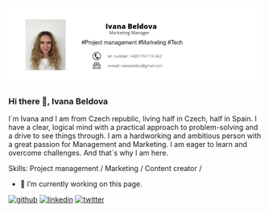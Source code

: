 
![Marketing Project Manager](https://github.com/be-ivana/be-ivana/blob/main/baner%20.png)

### Hi there 👋, Ivana Beldova
I´m Ivana and I am from Czech republic, living half in Czech, half in Spain. I have a clear, logical mind with a practical approach to problem-solving and a drive to see things through. I am a hardworking and ambitious person with a great passion for Management and Marketing. I am eager to learn and overcome challenges. And that´s why I am here.

Skills: Project management / Marketing / Content creator / 

- 🔭 I’m currently working on this page. 

[<img src='https://cdn.jsdelivr.net/npm/simple-icons@3.0.1/icons/github.svg' alt='github' height='40'>](https://github.com/be-ivana)  [<img src='https://cdn.jsdelivr.net/npm/simple-icons@3.0.1/icons/linkedin.svg' alt='linkedin' height='40'>](https://www.linkedin.com/in/www.linkedin.com/in/ivana-beldova-509917119/)  [<img src='https://cdn.jsdelivr.net/npm/simple-icons@3.0.1/icons/twitter.svg' alt='twitter' height='40'>](https://twitter.com/bel_dov_iv)  
